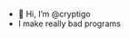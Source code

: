 - 👋 Hi, I’m @cryptigo
- I make really bad programs

<!---
cryptigo/cryptigo is a ✨ special ✨ repository because its `README.md` (this file) appears on your GitHub profile.
You can click the Preview link to take a look at your changes.
--->
